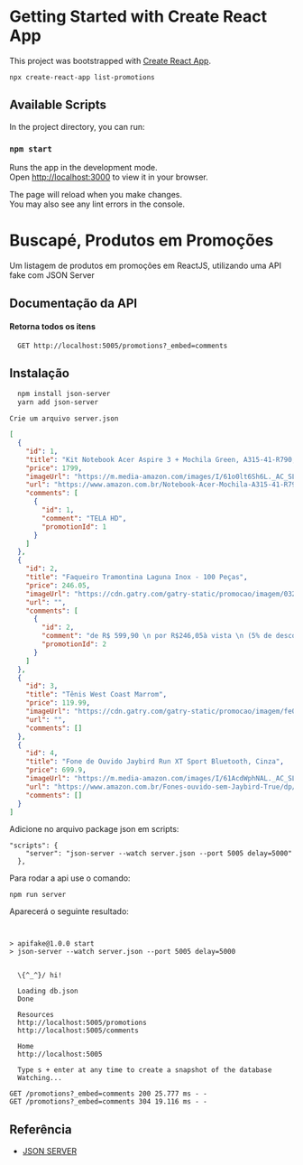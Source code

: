 # Getting Started with Create React App

This project was bootstrapped with [Create React App](https://github.com/facebook/create-react-app).
```
npx create-react-app list-promotions
```
## Available Scripts

In the project directory, you can run:

### `npm start`

Runs the app in the development mode.\
Open [http://localhost:3000](http://localhost:3000) to view it in your browser.

The page will reload when you make changes.\
You may also see any lint errors in the console.


# Buscapé, Produtos em Promoções

Um listagem de produtos em promoções em ReactJS, utilizando uma API fake com JSON Server

## Documentação da API

#### Retorna todos os itens

```http
  GET http://localhost:5005/promotions?_embed=comments
```

## Instalação

```bash
  npm install json-server
  yarn add json-server
```
  
```
Crie um arquivo server.json    
```

```server.json
[
  {
    "id": 1,
    "title": "Kit Notebook Acer Aspire 3 + Mochila Green, A315-41-R790, AMD Ryzen 3 2200U Dual Core",
    "price": 1799,
    "imageUrl": "https://m.media-amazon.com/images/I/61o0lt6Sh6L._AC_SL1000_.jpg",
    "url": "https://www.amazon.com.br/Notebook-Acer-Mochila-A315-41-R790-Mem%C3%B3ria/dp/B07YDWLV7S",
    "comments": [
      {
        "id": 1,
        "comment": "TELA HD",
        "promotionId": 1
      }
    ]
  },
  {
    "id": 2,
    "title": "Faqueiro Tramontina Laguna Inox - 100 Peças",
    "price": 246.05,
    "imageUrl": "https://cdn.gatry.com/gatry-static/promocao/imagem/0324bf9ad81ccbc5a8e22a1a41015649.png",
    "url": "",
    "comments": [
      {
        "id": 2,
        "comment": "de R$ 599,90 \n por R$246,05à vista \n (5% de desconto) \n ou R$ 259,00 em 5x de R$ 51,80 sem juros",
        "promotionId": 2
      }
    ]
  },
  {
    "id": 3,
    "title": "Tênis West Coast Marrom",
    "price": 119.99,
    "imageUrl": "https://cdn.gatry.com/gatry-static/promocao/imagem/fe0a1e4ddcbd8f9a99a05908b6d29ea2.png",
    "url": "",
    "comments": []
  },
  {
    "id": 4,
    "title": "Fone de Ouvido Jaybird Run XT Sport Bluetooth, Cinza",
    "price": 699.9,
    "imageUrl": "https://m.media-amazon.com/images/I/61AcdWphNAL._AC_SL1500_.jpg",
    "url": "https://www.amazon.com.br/Fones-ouvido-sem-Jaybird-True/dp/B07MSLF5YC",
    "comments": []
  }
]
```
Adicione no arquivo package json em scripts:
```
"scripts": {
    "server": "json-server --watch server.json --port 5005 delay=5000"
  },
```
Para rodar a api use o comando:
```
npm run server
```
Aparecerá o seguinte resultado:

```


> apifake@1.0.0 start
> json-server --watch server.json --port 5005 delay=5000


  \{^_^}/ hi!

  Loading db.json
  Done

  Resources
  http://localhost:5005/promotions
  http://localhost:5005/comments

  Home
  http://localhost:5005

  Type s + enter at any time to create a snapshot of the database
  Watching...

GET /promotions?_embed=comments 200 25.777 ms - -
GET /promotions?_embed=comments 304 19.116 ms - -

```

## Referência

 - [JSON SERVER](https://www.npmjs.com/package/json-server)
 
